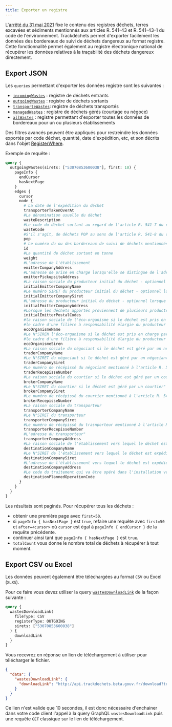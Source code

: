 ```yaml
---
title: Exporter un registre
---
```


L'[arrêté du 31 mai 2021](https://www.legifrance.gouv.fr/jorf/id/JORFTEXT000043884563) fixe le contenu des registres déchets, terres excavées et sédiments mentionnés aux articles R. 541-43 et R. 541-43-1 du code de l'environnement. Trackdéchets permet d'exporter facilement les données des bordereaux de suivi de déchets dangereux au format registre. Cette fonctionnalité permet également au registre électronique national de récupérer les données relatives à la traçabilité des déchets dangereux directement.

## Export JSON

Les `queries` permettant d'exporter les données registre sont les suivantes :
- [`incomingWastes`](../reference/api-reference/registre/queries#incomingwastes) : registre de déchets entrants
- [`outgoingWastes`](../reference/api-reference/registre/queries#outgoingwastes) : registre de déchets sortants
- [`transporteWastes`](../reference/api-reference/registre/queries#transportedwastes): registre de déchets transportés
- [`managedWastes`](../reference/api-reference/registre/queries#managedwastes) : registre de déchets gérés (courtage ou négoce)
- [`allWastes`](../reference/api-reference/registre/queries#allwastes) : registre permettant d'exporter toutes les données de bordereaux pour un ou plusieurs établissements

Des filtres avancés peuvent être appliqués pour restreindre les données exportés par code déchet, quantité, date d'expédition, etc, et son décrits dans l'objet [RegisterWhere](../reference/api-reference/registre/inputObjects#wasteregisterwhere).

Exemple de requête :

```graphql
query {
  outgoingWastes(sirets: ["53070853600038"], first: 10) {
    pageInfo {
      endCursor
      hasNextPage
    }
    edges {
      cursor
      node {
        # La date de l'expédition du déchet
        transporterTakenOverAt
        #La dénomination usuelle du déchet
        wasteDescription
        #Le code du déchet sortant au regard de l'article R. 541-7 du code de l'environnement
        wasteCode
        #S'il s'agit, de déchets POP au sens de l'article R. 541-8 du code de l'environnement"
        pop
        # Le numéro du ou des bordereaux de suivi de déchets mentionnés aux articles R. 541-45 du code de l'environnement et R. 1335-4 du code de la santé publique
        id
        #La quantité de déchet sortant en tonne
        weight
        #L'adresse de l'établissement
        emitterCompanyAddress
        #L'adresse de prise en charge lorsqu'elle se distingue de l'adresse de l'établissement
        emitterPickupsiteAddress
        #La raison sociale du producteur initial du déchet - optionnel lorsque les déchets proviennet de plusieurs producteurs
        initialEmitterCompanyName
        #Le numéro SIRET du producteur initial du déchet - optionnel lorsque les déchets proviennet de plusieurs producteurs
        initialEmitterCompanySiret
        #L'adresse du producteur initial du déchet - optionnel lorsque les déchets proviennet de plusieurs producteurs
        initialEmitterCompanyAddress
        #Lorsque les déchets apportés proviennent de plusieurs producteurs, le ou les codes postaux de la commune de collecte des déchets
        initialEmitterPostalCodes
        #la raison sociale de l'éco-organisme si le déchet est pris en charge par un éco-organisme mis en place dans
        #le cadre d'une filière à responsabilité élargie du producteur
        ecoOrganismeName
        #Le N°SIREN l'éco-organisme si le déchet est pris en charge par un éco-organisme mis en place dans
        #le cadre d'une filière à responsabilité élargie du producteur
        ecoOrganismeSiren
        #La raison sociale du négociant si le déchet est géré par un négociant
        traderCompanyName
        #Le N°SIRET du négociant si le déchet est géré par un négociant
        traderCompanySiret
        #Le numéro de récépissé du négociant mentionné à l'article R. 541-56 du code de l'environnement si le déchet est géré par un négociant
        traderRecepisseNumber
        #La raison sociale du courtier si le déchet est géré par un courtier
        brokerCompanyName
        #Le N°SIRET du courtier si le déchet est géré par un courtier"
        brokerCompanySiret
        #Le numéro de récépissé du courtier mentionné à l'article R. 541-56 du code de l'environnement si le déchet est géré par un courtier
        brokerRecepisseNumber
        #La raison sociale du transporteur
        transporterCompanyName
        #Le N°SIRET du transporteur
        transporterCompanySiret
        #Le numéro de récépissé du trasnporteur mentionné à l'article R. 541-53 du code de l'environnement
        transporterRecepisseNumber
        #L'adresse du transporteur"
        transporterCompanyAddress
        #La raison sociale de l'établissement vers lequel le déchet est expédié
        destinationCompanyName
        #Le N°SIRET de l'établissement vers lequel le déchet est expédié"
        destinationCompanySiret
        #L'adresse de l'établissement vers lequel le déchet est expédié"
        destinationCompanyAddress
        #Le code du traitement qui va être opéré dans l'installation vers laquelle le déchet est expédié, selon les annexes I et II de la directive 2008/98/CE relative aux déchets ;
        destinationPlannedOperationCode
      }
    }
  }
}
```

Les résultats sont paginés. Pour récupérer tous les déchets :
- obtenir une première page avec `first=50`.
- si `pageInfo { hasNextPage }` est `true`, refaire une requête avec `first=50` et `after=<cursor>` où `cursor` est égal à `pageInfo { endCursor }` de la requête précédente.
- continuer ainsi tant que `pageInfo { hasNextPage }` est `true`.
- `totalCount` vous donne le nombre total de déchets à récupérer à tout moment.


## Export CSV ou Excel

Les données peuvent également être téléchargées au format `CSV` ou Excel (`XLXS`).

Pour ce faire vous devez utiliser la query [`wastesDownloadLink`](../reference/api-reference/registre/queries#wastesdownloadlink) de la façon suivante :

```graphql
query {
  wastesDownloadLink(
    fileType: CSV
    registerType: OUTGOING
    sirets: ["53070853600038"]
  ) {
    downloadLink
  }
}
```


Vous recevrez en réponse un lien de téléchargement à utiliser pour télécharger le fichier.

```json
{
  "data": {
    "wastesDownloadLink": {
      "downloadLink": "http://api.trackdechets.beta.gouv.fr/download?token=xxxx"
    }
  }
}
```

Ce lien n'est valide que 10 secondes, il est donc nécessaire d'enchainer dans votre code client l'appel à la query GraphQL `wastesDownloadLink` puis une requête `GET` classique sur le lien de téléchargement.



